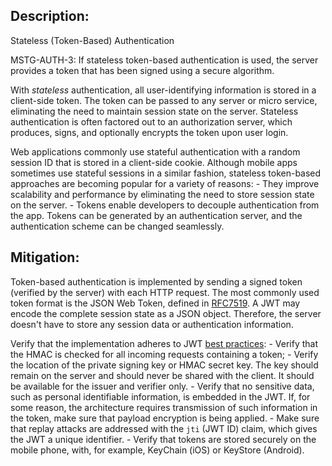 ## Description:

Stateless (Token-Based) Authentication

MSTG-AUTH-3: If stateless token-based authentication is used, the server provides a token that has been signed using a secure algorithm.

With *stateless* authentication, all user-identifying information is stored in a client-side token. The token can be passed to any server or micro service, eliminating the need to maintain session state on the server. Stateless authentication is often factored out to an authorization server, which produces, signs, and optionally encrypts the token upon user login.

Web applications commonly use stateful authentication with a random session ID that is stored in a client-side cookie. Although mobile apps sometimes use stateful sessions in a similar fashion, stateless token-based approaches are becoming popular for a variety of reasons:
	- They improve scalability and performance by eliminating the need to store session state on the server.
	- Tokens enable developers to decouple authentication from the app. Tokens can be generated by an authentication server, and the authentication scheme can be changed seamlessly.


## Mitigation:

Token-based authentication is implemented by sending a signed token (verified by the server) with each HTTP request. The most commonly used token format is the JSON Web Token, defined in [RFC7519](https://tools.ietf.org/html/rfc7519 "RFC7519"). A JWT may encode the complete session state as a JSON object. Therefore, the server doesn't have to store any session data or authentication information.

Verify that the implementation adheres to JWT [best practices](https://stormpath.com/blog/jwt-the-right-way "JWT the right way"):
	- Verify that the HMAC is checked for all incoming requests containing a token;
	- Verify the location of the private signing key or HMAC secret key. The key should remain on the server and should never be shared with the client. It should be available for the issuer and verifier only.
	- Verify that no sensitive data, such as personal identifiable information, is embedded in the JWT. If, for some reason, the architecture requires transmission of such information in the token, make sure that payload encryption is being applied. 
	- Make sure that replay attacks are addressed with the `jti` (JWT ID) claim, which gives the JWT a unique identifier.
	- Verify that tokens are stored securely on the mobile phone, with, for example, KeyChain (iOS) or KeyStore (Android).